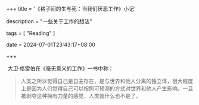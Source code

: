 +++
title = '《格子间的生与死：当我们厌恶工作》小记'

description = "一些关于工作的想法"

tags = [ "Reading" ]

date = 2024-07-01T23:43:17+08:00

+++

​	大卫·格雷伯在《毫无意义的工作》一书中称：

>人类之所以觉得自己是自主存在，是与世界和他人分离的独立体，很大程度上是因为人们觉得自己可以按照可预测的方式对世界和他人产生影响。一旦被剥夺这种拥有力量的感觉，人类就什么也不是了。
